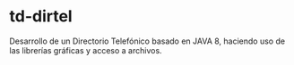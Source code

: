 # td-dirtel
Desarrollo de un Directorio Telefónico basado en JAVA 8, haciendo uso de las librerías gráficas y acceso a archivos. 
